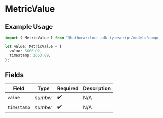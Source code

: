 # MetricValue

## Example Usage

```typescript
import { MetricValue } from "@hathora/cloud-sdk-typescript/models/components";

let value: MetricValue = {
  value: 5666.02,
  timestamp: 2653.89,
};
```

## Fields

| Field              | Type               | Required           | Description        |
| ------------------ | ------------------ | ------------------ | ------------------ |
| `value`            | *number*           | :heavy_check_mark: | N/A                |
| `timestamp`        | *number*           | :heavy_check_mark: | N/A                |